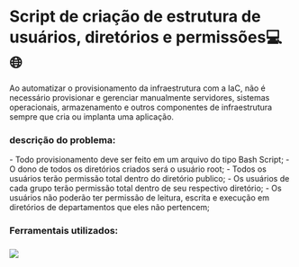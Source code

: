 # Script de criação de estrutura de usuários, diretórios e permissões💻🌐
Ao automatizar o provisionamento da infraestrutura com a IaC, não é necessário provisionar e gerenciar manualmente servidores, sistemas operacionais, armazenamento e outros componentes de infraestrutura sempre que cria ou implanta uma aplicação.
<h3>descrição do problema:</h3>
- Todo provisionamento deve ser feito em um arquivo do tipo Bash Script;
- O dono de todos os diretórios criados será o usuário root;
- Todos os usuários terão permissão total dentro do diretório publico;
- Os usuários de cada grupo terão permissão total dentro de seu respectivo diretório;
- Os usuários não poderão ter permissão de leitura, escrita e execução em diretórios de departamentos que eles não pertencem;
<h3>Ferramentais utilizados:<h3>
<p>
  <a href="https://skillicons.dev">
    <img src="https://skillicons.dev/icons?i=git,linux,bash" />
  </a>
</p>
